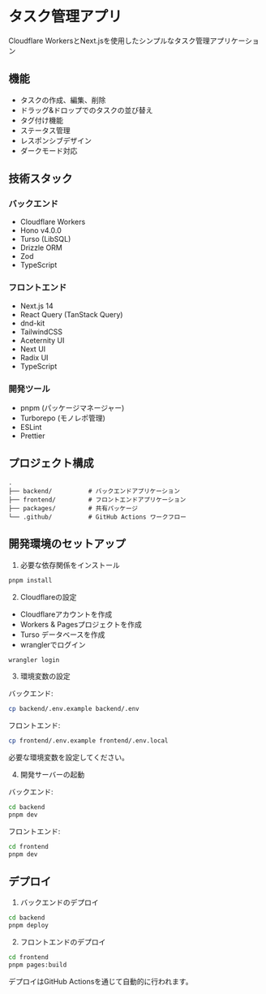 # タスク管理アプリ

Cloudflare WorkersとNext.jsを使用したシンプルなタスク管理アプリケーション

## 機能

- タスクの作成、編集、削除
- ドラッグ&ドロップでのタスクの並び替え
- タグ付け機能
- ステータス管理
- レスポンシブデザイン
- ダークモード対応

## 技術スタック

### バックエンド

- Cloudflare Workers
- Hono v4.0.0
- Turso (LibSQL)
- Drizzle ORM
- Zod
- TypeScript

### フロントエンド

- Next.js 14
- React Query (TanStack Query)
- dnd-kit
- TailwindCSS
- Aceternity UI
- Next UI
- Radix UI
- TypeScript

### 開発ツール

- pnpm (パッケージマネージャー)
- Turborepo (モノレポ管理)
- ESLint
- Prettier

## プロジェクト構成

```
.
├── backend/          # バックエンドアプリケーション
├── frontend/         # フロントエンドアプリケーション
├── packages/         # 共有パッケージ
└── .github/          # GitHub Actions ワークフロー
```

## 開発環境のセットアップ

1. 必要な依存関係をインストール

```bash
pnpm install
```

2. Cloudflareの設定

- Cloudflareアカウントを作成
- Workers & Pagesプロジェクトを作成
- Turso データベースを作成
- wranglerでログイン

```bash
wrangler login
```

3. 環境変数の設定

バックエンド:

```bash
cp backend/.env.example backend/.env
```

フロントエンド:

```bash
cp frontend/.env.example frontend/.env.local
```

必要な環境変数を設定してください。

4. 開発サーバーの起動

バックエンド:

```bash
cd backend
pnpm dev
```

フロントエンド:

```bash
cd frontend
pnpm dev
```

## デプロイ

1. バックエンドのデプロイ

```bash
cd backend
pnpm deploy
```

2. フロントエンドのデプロイ

```bash
cd frontend
pnpm pages:build
```

デプロイはGitHub Actionsを通じて自動的に行われます。
